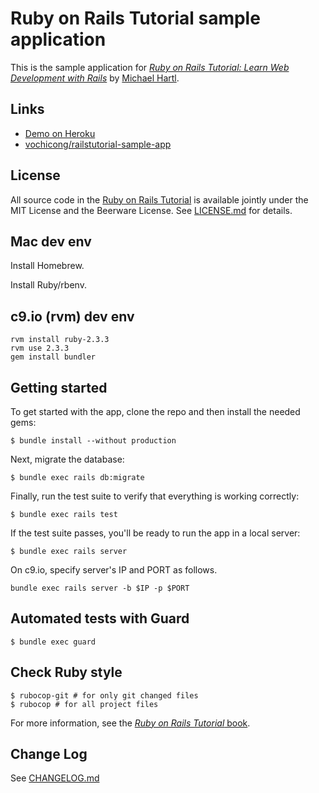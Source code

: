 # Ruby on Rails Tutorial sample application

This is the sample application for
[*Ruby on Rails Tutorial:
Learn Web Development with Rails*](http://www.railstutorial.org/)
by [Michael Hartl](http://www.michaelhartl.com/).

## Links

- [Demo on Heroku](https://thawing-plains-90416.herokuapp.com)
- [vochicong/railstutorial-sample-app](https://github.com/vochicong/railstutorial-sample-app)

## License

All source code in the [Ruby on Rails Tutorial](http://railstutorial.org/)
is available jointly under the MIT License and the Beerware License. See
[LICENSE.md](LICENSE.md) for details.

## Mac dev env

Install Homebrew.

Install Ruby/rbenv.

## c9.io (rvm) dev env

```
rvm install ruby-2.3.3
rvm use 2.3.3
gem install bundler
```

## Getting started

To get started with the app, clone the repo and then install the needed gems:

```
$ bundle install --without production
```

Next, migrate the database:

```
$ bundle exec rails db:migrate
```

Finally, run the test suite to verify that everything is working correctly:

```
$ bundle exec rails test
```

If the test suite passes, you'll be ready to run the app in a local server:

```
$ bundle exec rails server
```

On c9.io, specify server's IP and PORT as follows.
```
bundle exec rails server -b $IP -p $PORT
```

## Automated tests with Guard

```
$ bundle exec guard
```

## Check Ruby style

```
$ rubocop-git # for only git changed files
$ rubocop # for all project files
```


For more information, see the
[*Ruby on Rails Tutorial* book](http://www.railstutorial.org/book).

## Change Log
See [CHANGELOG.md](CHANGELOG.md)
